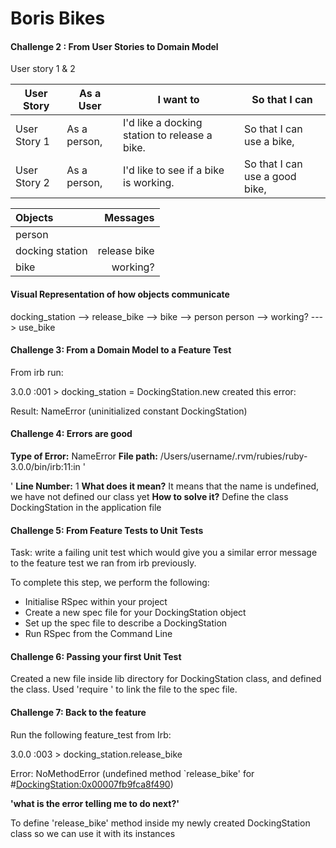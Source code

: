 # Boris Bikes

#### Challenge 2 : From User Stories to Domain Model

User story 1 & 2

| User Story   | As a User    | I want to                                     | So that I can                  |
| ------------ | ------------ | --------------------------------------------- | ------------------------------ |
| User Story 1 | As a person, | I'd like a docking station to release a bike. | So that I can use a bike,      |
| User Story 2 | As a person, | I'd like to see if a bike is working.         | So that I can use a good bike, |

| Objects         |     Messages |
| :-------------- | -----------: |
| person          |              |
| docking station | release bike |
| bike            |     working? |

#### Visual Representation of how objects communicate

docking_station --> release_bike --> bike --> person
person --> working? ---> use_bike

#### Challenge 3: From a Domain Model to a Feature Test

From irb run:

3.0.0 :001 > docking_station = DockingStation.new created this error:

Result: NameError (uninitialized constant DockingStation)

#### Challenge 4: Errors are good

**Type of Error:** NameError
**File path:** /Users/username/.rvm/rubies/ruby-3.0.0/bin/irb:11:in '<main>'
**Line Number:** 1
**What does it mean?** It means that the name is undefined, we have not defined our class yet
**How to solve it?** Define the class DockingStation in the application file

#### Challenge 5: From Feature Tests to Unit Tests

Task: write a failing unit test which would give you a similar error message to the feature test we ran from irb previously.

To complete this step, we perform the following:

- Initialise RSpec within your project
- Create a new spec file for your DockingStation object
- Set up the spec file to describe a DockingStation
- Run RSpec from the Command Line

#### Challenge 6: Passing your first Unit Test

Created a new file inside lib directory for DockingStation class, and defined the class. Used 'require <file>' to link the file to the spec file.

#### Challenge 7: Back to the feature

Run the following feature_test from Irb:

3.0.0 :003 > docking_station.release_bike

Error: NoMethodError (undefined method `release_bike' for #<DockingStation:0x00007fb9fca8f490>)

**'what is the error telling me to do next?'**

To define 'release_bike' method inside my newly created DockingStation class so we can use it with its instances

